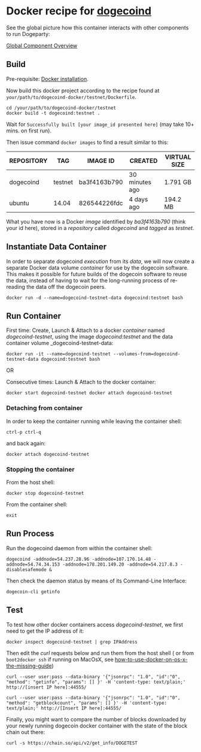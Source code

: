 # Docker recipe for [dogecoind](https://github.com/dogecoin/dogecoin)

See the global picture how this container interacts with other components to run Dogeparty:

[Global Component Overview](http://www.inkpad.io/1GMXYwxl4Q)

## Build

Pre-requisite: [Docker installation](https://docs.docker.com/).

Now build this docker project according to the recipe found at ``your/path/to/dogecoind-docker/testnet/Dockerfile``.
	
```
cd /your/path/to/dogecoind-docker/testnet
docker build -t dogecoind:testnet .
```
Wait for ``Successfully built [your image_id presented here]`` (may take 10+ mins. on first run).
	
Then issue command ```docker images``` to find a result similar to this:
	
| REPOSITORY |   TAG   |  IMAGE ID    |    CREATED     | VIRTUAL SIZE |
| ---------- | ------- | ------------ | -------------- | ------------ |
| dogecoind  | testnet | ba3f4163b790 | 30 minutes ago | 1.791 GB |
| ubuntu     | 14.04   | 826544226fdc | 4 days ago     | 194.2 MB |
	
What you have now is a Docker _image_ identified by _ba3f4163b790_ (think your id here), stored in a _repository_ called _dogecoind_ and _tagged_ as _testnet_.

## Instantiate Data Container

In order to separate dogecoind _execution_ from its _data_, we will now create a separate Docker data volume _container_ for use by the dogecoin software. This makes it possible for future builds of the dogecoin software to reuse the data, instead of having to wait for the long-running process of re-reading the data off the dogecoin peers. 

``docker run -d --name=dogecoind-testnet-data dogecoind:testnet bash``


## Run Container

First time: Create, Launch & Attach to a docker _container_ named _dogecoind-testnet_, using the image _dogecoind:testnet_ and the data container volume _dogecoind-testnet-data:

``docker run -it --name=dogecoind-testnet --volumes-from=dogecoind-testnet-data dogecoind:testnet bash``
    
OR
    
Consecutive times: Launch & Attach to the docker container:
	
``
docker start dogecoind-testnet
docker attach dogecoind-testnet
``

### Detaching from container

In order to keep the container running while leaving the container shell:
	
``ctrl-p ctrl-q``
	
and back again:
	
``docker attach dogecoind-testnet``
	
### Stopping the container

From the host shell:
	
``docker stop dogecoind-testnet``
	
From the container shell:
	
``exit``   

## Run Process

Run the dogecoind daemon from within the container shell:

``dogecoind -addnode=54.237.28.96 -addnode=107.170.14.48 -addnode=54.74.34.153 -addnode=178.201.149.20 -addnode=54.217.8.3 -disablesafemode &``

Then check the daemon status by means of its Command-Line Interface:
	
``dogecoin-cli getinfo``

## Test

To test how other docker containers access _dogecoind-testnet_, we first need to get the IP address of it:
	
``docker inspect dogecoind-testnet | grep IPAddress``
	
Then edit the _curl_ requests below and run them from the host shell ( or from ``boot2docker ssh`` if running on MacOsX, see [how-to-use-docker-on-os-x-the-missing-guide](http://viget.com/extend/how-to-use-docker-on-os-x-the-missing-guide))


	curl --user user:pass --data-binary '{"jsonrpc": "1.0", "id":"0", "method": "getinfo", "params": [] }' -H 'content-type: text/plain;' http://[insert IP here]:44555/

	curl --user user:pass --data-binary '{"jsonrpc": "1.0", "id":"0", "method": "getblockcount", "params": [] }' -H 'content-type: text/plain;' http://[Insert IP here]:44555/


Finally, you might want to compare the number of blocks downloaded by your newly running dogecoin docker container with the state of the block chain out there:

	curl -s https://chain.so/api/v2/get_info/DOGETEST

